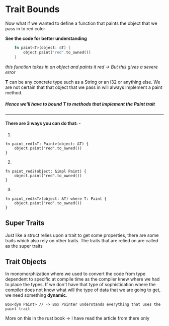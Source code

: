 # Trait Bounds

Now what if we wanted to define a function that paints the object that we pass in to red color

**See the code for better understanding**

``` rust
    fn paint<T>(object: &T) {
        object.paint("red".to_owned())
    }
```

*this function takes in an object and paints it red -> But this gives a severe error*

**T** can be any concrete type such as a String or an i32 or anything else. We are not certain that that object that we pass in will always implement a paint method.

##### Hence we'll have to bound T to methods that implement the Paint trait
--- 
#### There are 3 ways you can do that: - 
1. 
```
fn paint_red1<T: Paint>(object: &T) {
    object.paint("red".to_owned())
}
```

2. 
```
fn paint_red2(object: &impl Paint) {
    object.paint("red".to_owned())
}
```

3. 
```
fn paint_red3<T>(object: &T) where T: Paint {
    object.paint("red".to_owned())
}
```

## Super Traits
Just like a struct relies upon a trait to get some properties, there are some traits which also rely on other traits. The traits that are relied on are called as the super traits

## Trait Objects
In monomorphization where we used to convert the code from type dependent to specific at compile time as the compiler knew where we had to place the types. If we don't have that type of sophistication where the compiler does not know what will the type of data that we are going to get, we need something **dynamic**.

    Box<dyn Paint> // -> Box Pointer understands everything that uses the paint trait

More on this in the rust book -> I have read the article from there only 
